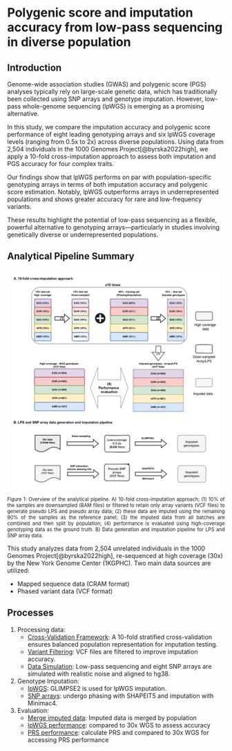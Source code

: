 # Polygenic score and imputation accuracy from low-pass sequencing in diverse population

## Introduction

Genome-wide association studies (GWAS) and polygenic score (PGS) analyses typically rely on large-scale genetic data, which has traditionally been collected using SNP arrays and genotype imputation. However, low-pass whole-genome sequencing (lpWGS) is emerging as a promising alternative.

In this study, we compare the imputation accuracy and polygenic score performance of eight leading genotyping arrays and six lpWGS coverage levels (ranging from 0.5x to 2x) across diverse populations. Using data from 2,504 individuals in the 1000 Genomes Project[@byrska2022high], we apply a 10-fold cross-imputation approach to assess both imputation and PGS accuracy for four complex traits.

Our findings show that lpWGS performs on par with population-specific genotyping arrays in terms of both imputation accuracy and polygenic score estimation. Notably, lpWGS outperforms arrays in underrepresented populations and shows greater accuracy for rare and low-frequency variants.

These results highlight the potential of low-pass sequencing as a flexible, powerful alternative to genotyping arrays—particularly in studies involving genetically diverse or underrepresented populations.

## Analytical Pipeline Summary

![Overview](assets/img/Fig1.jpg)
<figcaption style="
    max-width: 100%; 
    margin: 0 auto; 
    font-size: 0.80em;
    text-align: justify;
  ">
    Figure 1: Overview of the analytical pipeline. A) 10-fold cross-imputation approach; (1) 10% of the samples are downsampled (BAM files) or filtered to retain only array variants (VCF files) to generate pseudo LPS and pseudo array data; (2) these data are imputed using the remaining 90% of the samples as the reference panel; (3) the imputed data from all batches are combined and then split by population; (4) performance is evaluated using high-coverage genotyping data as the ground truth. B) Data generation and imputation pipeline for LPS and SNP array data. 
</figcaption>

This study analyzes data from 2,504 unrelated individuals in the 1000 Genomes Project[@byrska2022high], re-sequenced at high coverage (30x) by the New York Genome Center (1KGPHC). Two main data sources are utilized:

- Mapped sequence data (CRAM format)
- Phased variant data (VCF format)

## Processes

1. Processing data:
      - [Cross-Validation Framework](processing_data/cross_validation.md): A 10-fold stratified cross-validation ensures balanced population representation for imputation testing.
      - [Variant Filtering](processing_data/variant_filtering.md): VCF files are filtered to improve imputation accuracy.
      - [Data Simulation](processing_data/data_simulation.md): Low-pass sequencing and eight SNP arrays are simulated with realistic noise and aligned to hg38.
2. Genotype Imputation: 
      - [lpWGS](imputation/lps_imputation.md): GLIMPSE2 is used for lpWGS imputation.
      - [SNP arrays](imputation/array_imputation.md): undergo phasing with SHAPEIT5 and imputation with Minimac4.
3. Evaluation:
      - [Merge imputed data](evaluation/merge_imputed_data.md): Imputed data is merged by population
      - [lpWGS performance](evaluation/lps_performance.md): compared to 30x WGS to assess accuracy
      - [PRS performance](evaluation/prs_performace.md): calculate PRS and compared to 30x WGS for accessing PRS performance